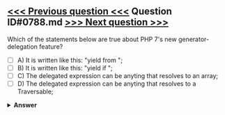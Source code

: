 [<<< Previous question <<<](0787.md)   Question ID#0788.md   [>>> Next question >>>](0789.md)
---

Which of the statements below are true about PHP 7's new generator-delegation feature?

- [ ] A) It is written like this: "yield from <expression>";
- [ ] B) It is written like this: "yield if <expression>";
- [ ] C) The delegated expression can be anyting that resolves to an array;
- [ ] D) The delegated expression can be anyting that resolves to a Traversable;

<details><summary><b>Answer</b></summary>
<p>
  Answer: <strong>A</strong>
</p>
</details>
